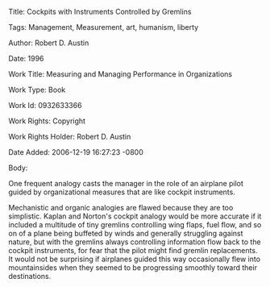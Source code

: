 Title:  Cockpits with Instruments Controlled by Gremlins

Tags:   Management, Measurement, art, humanism, liberty

Author: Robert D. Austin

Date:   1996

Work Title: Measuring and Managing Performance in Organizations

Work Type: Book

Work Id: 0932633366

Work Rights: Copyright

Work Rights Holder: Robert D. Austin

Date Added: 2006-12-19 16:27:23 -0800

Body: 

One frequent analogy casts the manager in the role of an airplane pilot guided by organizational measures that are like cockpit instruments. 

Mechanistic and organic analogies are flawed because they are too simplistic. Kaplan and Norton's cockpit analogy would be more accurate if it included a multitude of tiny gremlins controlling wing flaps, fuel flow, and so on of a plane being buffeted by winds and generally struggling against nature, but with the gremlins always controlling information flow back to the cockpit instruments, for fear that the pilot might find gremlin replacements. It would not be surprising if airplanes guided this way occasionally flew into mountainsides when they seemed to be progressing smoothly toward their destinations.
